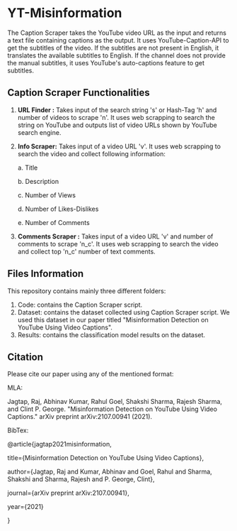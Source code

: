 # YT-Misinformation

The Caption Scraper takes the YouTube video URL as the input and returns a text file containing captions as the output. It uses YouTube-Caption-API to get the subtitles of the video. If the subtitles are not present in English, it translates the available subtitles to English. If the channel does not provide the manual subtitles, it uses YouTube's auto-captions feature to get subtitles.

## Caption Scraper Functionalities

1. **URL Finder :** Takes input of the search string 's' or Hash-Tag 'h' and number of videos to scrape 'n'. It uses web scrapping to search the string on YouTube and outputs list of video URLs shown by YouTube search engine.

2. **Info Scraper:** Takes input of a video URL 'v'. It uses web scrapping to search the video and collect following information:       
    
    a. Title
    
    b. Description
    
    c. Number of Views
    
    d. Number of Likes-Dislikes
    
    e. Number of Comments
    
3. **Comments Scraper :** Takes input of a video URL 'v' and number of comments to scrape 'n_c'. It uses web scrapping to search the video and collect top 'n_c' number of text comments.


## Files Information
This repository contains mainly three different folders:

1. Code: contains the Caption Scraper script.
2. Dataset: contains the dataset collected using Caption Scraper script. We used this dataset in our paper titled "Misinformation Detection on YouTube Using Video Captions".
3. Results: contains the classification model results on the dataset.

## Citation
Please cite our paper using any of the mentioned format:

MLA:

Jagtap, Raj, Abhinav Kumar, Rahul Goel, Shakshi Sharma, Rajesh Sharma, and Clint P. George. "Misinformation Detection on YouTube Using Video Captions." arXiv preprint arXiv:2107.00941 (2021).

BibTex:

@article{jagtap2021misinformation,

  title={Misinformation Detection on YouTube Using Video Captions},
  
  author={Jagtap, Raj and Kumar, Abhinav and Goel, Rahul and Sharma, Shakshi and Sharma, Rajesh and P. George, Clint},
  
  journal={arXiv preprint arXiv:2107.00941},
  
  year={2021}
  
}
